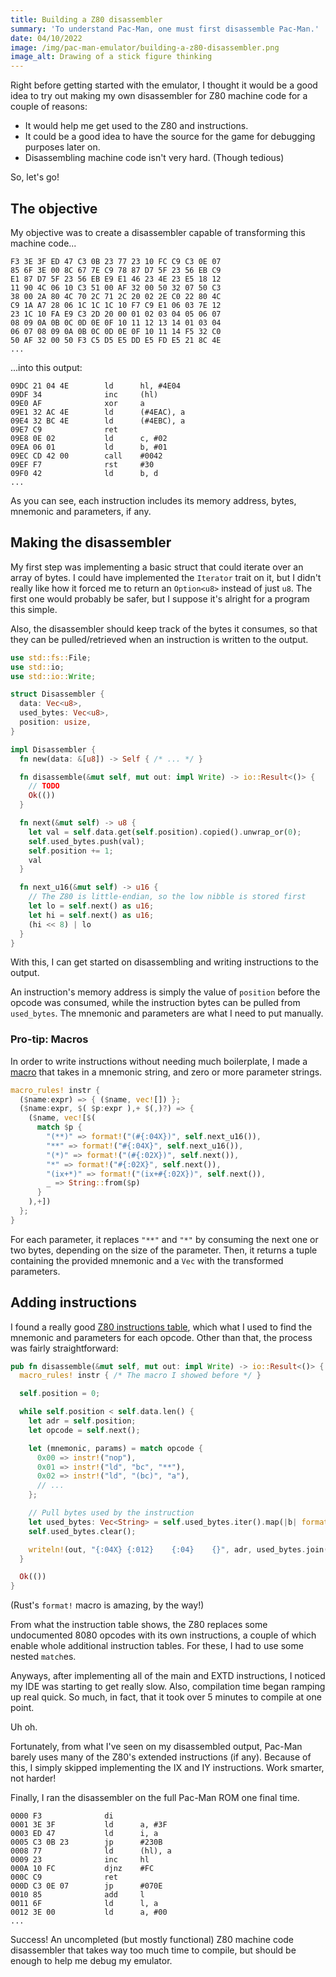 ```yaml
---
title: Building a Z80 disassembler
summary: 'To understand Pac-Man, one must first disassemble Pac-Man.'
date: 04/10/2022
image: /img/pac-man-emulator/building-a-z80-disassembler.png
image_alt: Drawing of a stick figure thinking
---
```


Right before getting started with the emulator, I thought it would be a good idea to try out making my own disassembler for Z80 machine code for a couple of reasons:

- It would help me get used to the Z80 and instructions.
- It could be a good idea to have the source for the game for debugging purposes later on.
- Disassembling machine code isn't very hard. (Though tedious)

So, let's go!

## The objective

My objective was to create a disassembler capable of transforming this machine code...

```
F3 3E 3F ED 47 C3 0B 23 77 23 10 FC C9 C3 0E 07
85 6F 3E 00 8C 67 7E C9 78 87 D7 5F 23 56 EB C9
E1 87 D7 5F 23 56 EB E9 E1 46 23 4E 23 E5 18 12
11 90 4C 06 10 C3 51 00 AF 32 00 50 32 07 50 C3
38 00 2A 80 4C 70 2C 71 2C 20 02 2E C0 22 80 4C
C9 1A A7 28 06 1C 1C 1C 10 F7 C9 E1 06 03 7E 12
23 1C 10 FA E9 C3 2D 20 00 01 02 03 04 05 06 07
08 09 0A 0B 0C 0D 0E 0F 10 11 12 13 14 01 03 04
06 07 08 09 0A 0B 0C 0D 0E 0F 10 11 14 F5 32 C0
50 AF 32 00 50 F3 C5 D5 E5 DD E5 FD E5 21 8C 4E
...
```

...into this output:

```
09DC 21 04 4E        ld      hl, #4E04
09DF 34              inc     (hl)
09E0 AF              xor     a
09E1 32 AC 4E        ld      (#4EAC), a
09E4 32 BC 4E        ld      (#4EBC), a
09E7 C9              ret
09E8 0E 02           ld      c, #02
09EA 06 01           ld      b, #01
09EC CD 42 00        call    #0042
09EF F7              rst     #30
09F0 42              ld      b, d
...
```

As you can see, each instruction includes its memory address, bytes, mnemonic and parameters, if any.

## Making the disassembler

My first step was implementing a basic struct that could iterate over an array of bytes. I could have implemented the `Iterator` trait on it, but I didn't really like how it forced me to return an `Option<u8>` instead of just `u8`. The first one would probably be safer, but I suppose it's alright for a program this simple.

Also, the disassembler should keep track of the bytes it consumes, so that they can be pulled/retrieved when an instruction is written to the output.

```rust
use std::fs::File;
use std::io;
use std::io::Write;

struct Disassembler {
  data: Vec<u8>,
  used_bytes: Vec<u8>,
  position: usize,
}

impl Disassembler {
  fn new(data: &[u8]) -> Self { /* ... */ }

  fn disassemble(&mut self, mut out: impl Write) -> io::Result<()> {
    // TODO
    Ok(())
  }

  fn next(&mut self) -> u8 {
    let val = self.data.get(self.position).copied().unwrap_or(0);
    self.used_bytes.push(val);
    self.position += 1;
    val
  }

  fn next_u16(&mut self) -> u16 {
    // The Z80 is little-endian, so the low nibble is stored first
    let lo = self.next() as u16;
    let hi = self.next() as u16;
    (hi << 8) | lo
  }
}
```

With this, I can get started on disassembling and writing instructions to the output.

An instruction's memory address is simply the value of `position` before the opcode was consumed, while the instruction bytes can be pulled from `used_bytes`. The mnemonic and parameters are what I need to put manually.

### Pro-tip: Macros

In order to write instructions without needing much boilerplate, I made a [macro](https://doc.rust-lang.org/book/ch19-06-macros.html) that takes in a mnemonic string, and zero or more parameter strings.

```rust
macro_rules! instr {
  ($name:expr) => { ($name, vec![]) };
  ($name:expr, $( $p:expr ),+ $(,)?) => {
    ($name, vec![$(
      match $p {
        "(**)" => format!("(#{:04X})", self.next_u16()),
        "**" => format!("#{:04X}", self.next_u16()),
        "(*)" => format!("(#{:02X})", self.next()),
        "*" => format!("#{:02X}", self.next()),
        "(ix+*)" => format!("(ix+#{:02X})", self.next()),
        _ => String::from($p)
      }
    ),+])
  };
}
```

For each parameter, it replaces `"**"` and `"*"` by consuming the next one or two bytes, depending on the size of the parameter. Then, it returns a tuple containing the provided mnemonic and a `Vec` with the transformed parameters.

## Adding instructions

I found a really good [Z80 instructions table](https://clrhome.org/table/), which what I used to find the mnemonic and parameters for each opcode. Other than that, the process was fairly straightforward:

```rust
pub fn disassemble(&mut self, mut out: impl Write) -> io::Result<()> {
  macro_rules! instr { /* The macro I showed before */ }

  self.position = 0;

  while self.position < self.data.len() {
    let adr = self.position;
    let opcode = self.next();

    let (mnemonic, params) = match opcode {
      0x00 => instr!("nop"),
      0x01 => instr!("ld", "bc", "**"),
      0x02 => instr!("ld", "(bc)", "a"),
      // ...
    };

    // Pull bytes used by the instruction
    let used_bytes: Vec<String> = self.used_bytes.iter().map(|b| format!("{:02X}", b)).collect();
    self.used_bytes.clear();

    writeln!(out, "{:04X} {:012}    {:04}    {}", adr, used_bytes.join(" "), mnemonic, params.join(", ")?;
  }

  Ok(())
}
```

(Rust's `format!` macro is amazing, by the way!)

From what the instruction table shows, the Z80 replaces some undocumented 8080 opcodes with its own instructions, a couple of which enable whole additional instruction tables. For these, I had to use some nested `match`es.

Anyways, after implementing all of the main and EXTD instructions, I noticed my IDE was starting to get really slow. Also, compilation time began ramping up real quick. So much, in fact, that it took over 5 minutes to compile at one point.

Uh oh.

Fortunately, from what I've seen on my disassembled output, Pac-Man barely uses many of the Z80's extended instructions (if any). Because of this, I simply skipped implementing the IX and IY instructions. Work smarter, not harder!

Finally, I ran the disassembler on the full Pac-Man ROM one final time.

```
0000 F3              di
0001 3E 3F           ld      a, #3F
0003 ED 47           ld      i, a
0005 C3 0B 23        jp      #230B
0008 77              ld      (hl), a
0009 23              inc     hl
000A 10 FC           djnz    #FC
000C C9              ret
000D C3 0E 07        jp      #070E
0010 85              add     l
0011 6F              ld      l, a
0012 3E 00           ld      a, #00
...
```

Success! An uncompleted (but mostly functional) Z80 machine code disassembler that takes way too much time to compile, but should be enough to help me debug my emulator.
